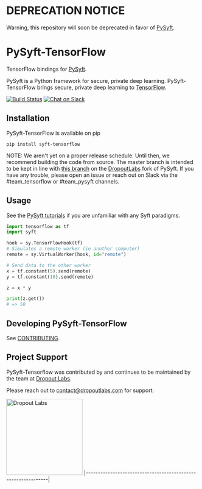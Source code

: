 # DEPRECATION NOTICE

Warning, this repository will soon be deprecated in favor of [PySyft](https://github.com/OpenMined/PySyft).

# PySyft-TensorFlow
TensorFlow bindings for [PySyft](https://github.com/openmined/pysyft).

PySyft is a Python framework for secure, private deep learning.  PySyft-TensorFlow brings
secure, private deep learning to [TensorFlow](https://tensorflow.org).

[![Build Status](https://travis-ci.org/OpenMined/PySyft-TensorFlow.svg?branch=master)](https://travis-ci.org/OpenMined/PySyft-TensorFlow)
[![Chat on Slack](https://img.shields.io/badge/chat-on%20slack-7A5979.svg)](https://openmined.slack.com/messages/team_pysyft)

## Installation

PySyft-TensorFlow is available on pip

```
pip install syft-tensorflow
```

NOTE: We aren't yet on a proper release schedule. Until then, we recommend building the code from source. The master branch is intended to be kept in line with [this branch](https://github.com/dropoutlabs/PySyft/tree/dev) on the [DropoutLabs](https://github.com/dropoutlabs/PySyft) fork of PySyft. If you have any trouble, please open an issue or reach out on Slack via the #team_tensorflow or #team_pysyft channels.

## Usage

See the [PySyft tutorials](https://github.com/OpenMined/PySyft/tree/master/examples/tutorials)
if you are unfamiliar with any Syft paradigms.

```python
import tensorflow as tf
import syft

hook = sy.TensorFlowHook(tf)
# Simulates a remote worker (ie another computer)
remote = sy.VirtualWorker(hook, id="remote")

# Send data to the other worker
x = tf.constant(5).send(remote)
y = tf.constant(10).send(remote)

z = x * y

print(z.get())
# => 50
```

## Developing PySyft-TensorFlow

See [CONTRIBUTING](./CONTRIBUTING.md).

## Project Support

PySyft-Tensorflow was contributed by and continues to be maintained by the team at [Dropout Labs](https://dropoutlabs.com).

Please reach out to contact@dropoutlabs.com for support.

[<img src="https://raw.githubusercontent.com/dropoutlabs/files/master/dropout-labs-logo-white-2500.png" alt="Dropout Labs" width="200"/>](https://dropoutlabs.com/)
|--------------------------------------------------------------|
